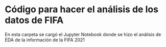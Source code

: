 # Código para hacer el análisis de los datos de FIFA

En esta carpeta se cargó el Jupyter Notebook donde se hizo el análisis de EDA de la información de la FIFA 2021
